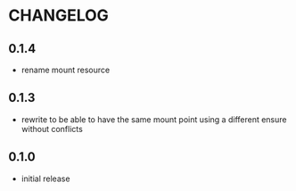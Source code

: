 # CHANGELOG

## 0.1.4

* rename mount resource

## 0.1.3

* rewrite to be able to have the same mount point using a different ensure without conflicts

## 0.1.0

* initial release
